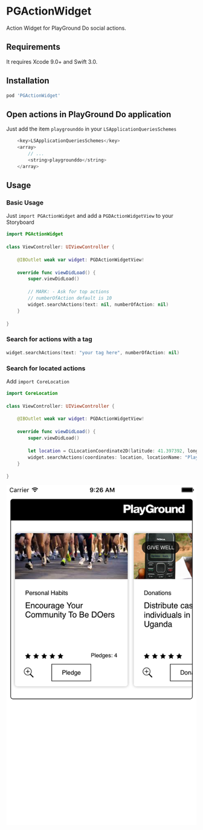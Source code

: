 # PGActionWidget
Action Widget for PlayGround Do social actions.

## Requirements

It requires Xcode 9.0+ and Swift 3.0.


## Installation

```ruby
pod 'PGActionWidget'
```

## Open actions in PlayGround Do application
Just add the item `playgrounddo` in your `LSApplicationQueriesSchemes`

```swift
    <key>LSApplicationQueriesSchemes</key>
    <array>
        // ...
        <string>playgrounddo</string>
    </array>
```

## Usage

### Basic Usage
Just `import PGActionWidget` and add a `PGDActionWidgetView` to your Storyboard


```swift
import PGActionWidget

class ViewController: UIViewController {

    @IBOutlet weak var widget: PGDActionWidgetView!

    override func viewDidLoad() {
        super.viewDidLoad()

        // MARK: - Ask for top actions
        // numberOfAction default is 10
        widget.searchActions(text: nil, numberOfAction: nil)
    }
    
}
```

### Search for actions with a tag
```swift
widget.searchActions(text: "your tag here", numberOfAction: nil)
```

### Search for located actions
Add `import CoreLocation`

```swift
import CoreLocation

class ViewController: UIViewController {

    @IBOutlet weak var widget: PGDActionWidgetView!

    override func viewDidLoad() {
        super.viewDidLoad()

        let location = CLLocationCoordinate2D(latitude: 41.397392, longitude: 2.195231)
        widget.searchActions(coordinates: location, locationName: "PlayGround", numberOfAction: 150)
    }
    
}

```

<p align="center"><img src ="https://github.com/GrupoGO/PGActionWidget/blob/master/Screenshot.png" /></p>
